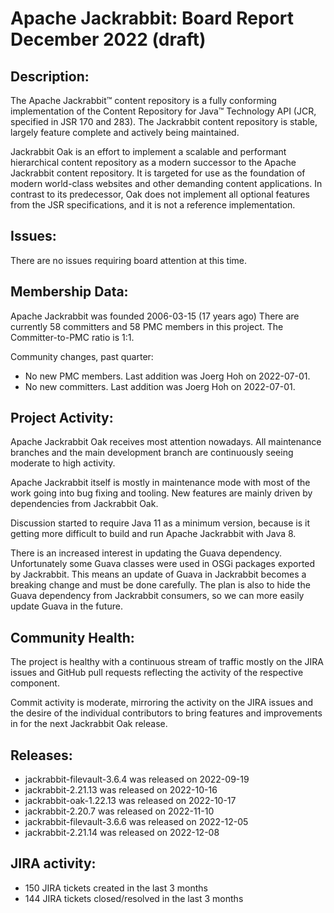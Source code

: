 <!--
   Licensed to the Apache Software Foundation (ASF) under one or more
   contributor license agreements.  See the NOTICE file distributed with
   this work for additional information regarding copyright ownership.
   The ASF licenses this file to You under the Apache License, Version 2.0
   (the "License"); you may not use this file except in compliance with
   the License.  You may obtain a copy of the License at

       http://www.apache.org/licenses/LICENSE-2.0

   Unless required by applicable law or agreed to in writing, software
   distributed under the License is distributed on an "AS IS" BASIS,
   WITHOUT WARRANTIES OR CONDITIONS OF ANY KIND, either express or implied.
   See the License for the specific language governing permissions and
   limitations under the License.
-->
Apache Jackrabbit: Board Report December 2022 (draft)
==============================================

## Description: 
The Apache Jackrabbit™ content repository is a fully conforming
implementation of the Content Repository for Java™ Technology API
(JCR, specified in JSR 170 and 283). The Jackrabbit content 
repository is stable, largely feature complete and actively being
maintained.
 
Jackrabbit Oak is an effort to implement a scalable and performant 
hierarchical content repository as a modern successor to the Apache
Jackrabbit content repository. It is targeted for use as the 
foundation of modern world-class websites and other demanding 
content applications. In contrast to its predecessor, Oak does not 
implement all optional features from the JSR specifications, and it 
is not a reference implementation. 
   
## Issues: 
There are no issues requiring board attention at this time.
   
## Membership Data:

Apache Jackrabbit was founded 2006-03-15 (17 years ago)
There are currently 58 committers and 58 PMC members in this project.
The Committer-to-PMC ratio is 1:1.

Community changes, past quarter:
- No new PMC members. Last addition was Joerg Hoh on 2022-07-01.
- No new committers. Last addition was Joerg Hoh on 2022-07-01.

## Project Activity: 
Apache Jackrabbit Oak receives most attention nowadays. All 
maintenance branches and the main development branch are 
continuously seeing moderate to high activity.

Apache Jackrabbit itself is mostly in maintenance mode with most of 
the work going into bug fixing and tooling. New features are mainly
driven by dependencies from Jackrabbit Oak.

Discussion started to require Java 11 as a minimum version, because
is it getting more difficult to build and run Apache Jackrabbit with
Java 8.

There is an increased interest in updating the Guava dependency.
Unfortunately some Guava classes were used in OSGi packages exported
by Jackrabbit. This means an update of Guava in Jackrabbit becomes
a breaking change and must be done carefully. The plan is also to
hide the Guava dependency from Jackrabbit consumers, so we can more
easily update Guava in the future.

## Community Health:
The project is healthy with a continuous stream of traffic mostly on
the JIRA issues and GitHub pull requests reflecting the activity of
the respective component. 

Commit activity is moderate, mirroring the activity on the 
JIRA issues and the desire of the individual contributors to bring
features and improvements in for the next Jackrabbit Oak release.

## Releases:

- jackrabbit-filevault-3.6.4 was released on 2022-09-19
- jackrabbit-2.21.13 was released on 2022-10-16
- jackrabbit-oak-1.22.13 was released on 2022-10-17
- jackrabbit-2.20.7 was released on 2022-11-10
- jackrabbit-filevault-3.6.6 was released on 2022-12-05
- jackrabbit-2.21.14 was released on 2022-12-08

## JIRA activity:

- 150 JIRA tickets created in the last 3 months
- 144 JIRA tickets closed/resolved in the last 3 months
 